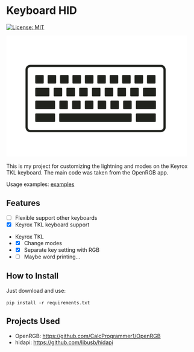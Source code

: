# Keyboard HID

[![License: MIT](https://img.shields.io/badge/License-MIT-yellow.svg)](https://opensource.org/licenses/MIT)

<img src="icon.png" alt="Logo" height="320">

This is my project for customizing the lightning and modes on the Keyrox TKL keyboard.
The main code was taken from the OpenRGB app.

Usage examples: [examples](https://github.com/hteppl/keyboard-hid/tree/master/examples)

## Features

- [ ] Flexible support other keyboards
- [x] Keyrox TKL keyboard support
- Keyrox TKL
-
    - [x] Change modes
-
    - [x] Separate key setting with RGB
-
    - [ ] Maybe word printing...

## How to Install

Just download and use:

`pip install -r requirements.txt`

## Projects Used

- OpenRGB: https://github.com/CalcProgrammer1/OpenRGB
- hidapi: https://github.com/libusb/hidapi 
